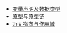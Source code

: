 - [变量声明及数据类型](JavaScript/变量声明及数据类型.md)
- [原型与原型链](JavaScript/原型与原型链.md)
- [this 指向与作用域](JavaScript/this指向与作用域.md)
